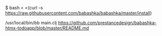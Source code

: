 $ bash < <(curl -s https://raw.githubusercontent.com/babashka/babashka/master/install)

/usr/local/bin/bb main.clj
https://github.com/prestancedesign/babashka-htmx-todoapp/blob/master/README.md